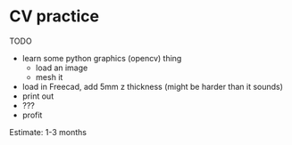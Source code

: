 
# CV practice

TODO

- learn some python graphics (opencv) thing
    - load an image
    - mesh it
- load in Freecad, add 5mm z thickness (might be harder than it sounds)
- print out
- ???
- profit

Estimate: 1-3 months

